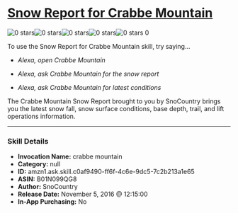 # [Snow Report for Crabbe Mountain](http://alexa.amazon.com/#skills/amzn1.ask.skill.c0af9490-ff6f-4c6e-9dc5-7c2b213a1e65)
![0 stars](../../images/ic_star_border_black_18dp_1x.png)![0 stars](../../images/ic_star_border_black_18dp_1x.png)![0 stars](../../images/ic_star_border_black_18dp_1x.png)![0 stars](../../images/ic_star_border_black_18dp_1x.png)![0 stars](../../images/ic_star_border_black_18dp_1x.png) 0

To use the Snow Report for Crabbe Mountain skill, try saying...

* *Alexa, open Crabbe Mountain*

* *Alexa, ask Crabbe Mountain for the snow report*

* *Alexa, ask Crabbe Mountain for latest conditions*

The Crabbe Mountain Snow Report brought to you by SnoCountry brings you the latest snow fall, snow surface conditions,  base depth, trail, and lift operations information.

***

### Skill Details

* **Invocation Name:** crabbe mountain
* **Category:** null
* **ID:** amzn1.ask.skill.c0af9490-ff6f-4c6e-9dc5-7c2b213a1e65
* **ASIN:** B01N099QG8
* **Author:** SnoCountry
* **Release Date:** November 5, 2016 @ 12:15:00
* **In-App Purchasing:** No
